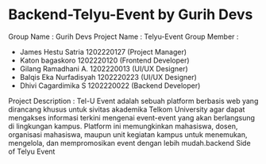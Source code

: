 # Backend-Telyu-Event by Gurih Devs
Group Name : Gurih Devs 
Project Name : Telyu-Event 
Group Member :
- James Hestu Satria 1202220127 (Project Manager)
- Katon bagaskoro 1202220120 (Frontend Developer)
- Gilang Ramadhani A. 1202220013 (UI/UX Designer)
- Balqis Eka Nurfadisyah 1202220223 (UI/UX Designer)
- Dhivi Cagardimika S 1202220022 (Backend Developer)

Project Description : Tel-U Event adalah sebuah platform berbasis web yang dirancang khusus untuk sivitas akademika Telkom University agar dapat mengakses informasi terkini mengenai event-event yang akan berlangsung di lingkungan kampus. Platform ini memungkinkan mahasiswa, dosen, organisasi mahasiswa, maupun unit kegiatan kampus untuk menemukan, mengelola, dan mempromosikan event dengan lebih mudah.backend Side of Telyu Event
